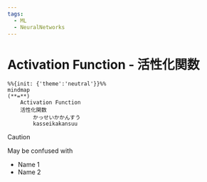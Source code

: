 ```yaml
---
tags:
  - ML
  - NeuralNetworks
---
```


# Activation Function - 活性化関数
``` mermaid
%%{init: {'theme':'neutral'}}%%
mindmap
(**=**)
	Activation Function
	活性化関数
		かっせいかかんすう
		kasseikakansuu
```

> [!CAUTION]
> May be confused with
>  - Name 1
>  - Name 2

